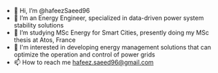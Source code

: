 - 👋 Hi, I’m @hafeezSaeed96
- 👀 I’m an Energy Engineer, specialized in data-driven power system stability solutions  
- 🌱 I’m studying MSc Energy for Smart Cities, presently doing my MSc thesis at Atos, France
- 💞️ I'm interested in developing energy management solutions that can  optimize the operation and control of power grids 
- 📫 How to reach me hafeez.saeed96@gmail.com

<!---
hafeezSaeed96/hafeezSaeed96 is a ✨ special ✨ repository because its `README.md` (this file) appears on your GitHub profile.
You can click the Preview link to take a look at your changes.
--->
